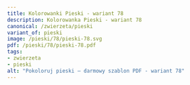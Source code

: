 ```yaml
---
title: Kolorowanki Pieski - wariant 78
description: Kolorowanka Pieski - wariant 78
canonical: /zwierzeta/pieski
variant_of: pieski
image: /pieski/78/pieski-78.svg
pdf: /pieski/78/pieski-78.pdf
tags:
- zwierzeta
- pieski
alt: "Pokoloruj pieski – darmowy szablon PDF - wariant 78"
---
```

